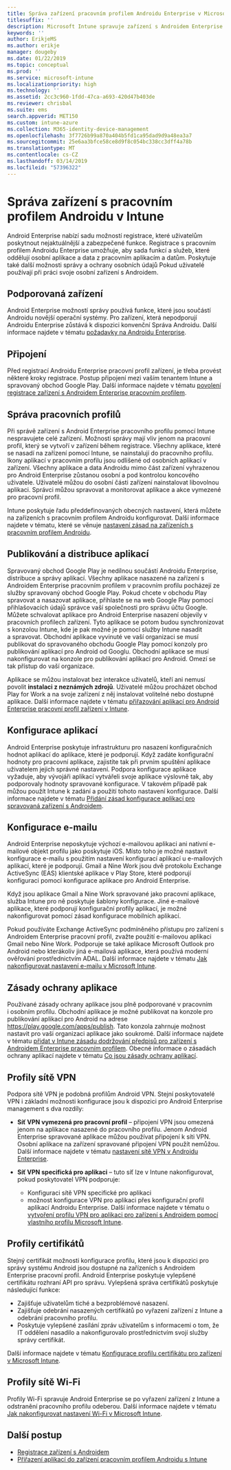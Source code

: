 ```yaml
---
title: Správa zařízení pracovním profilem Androidu Enterprise v Microsoft Intune
titlesuffix: ''
description: Microsoft Intune spravuje zařízení s Androidem Enterprise pracovním profilem poskytnout další možnosti správy a ochrany osobních údajů, když uživatelé používají při práci svoje osobní zařízení s Androidem.
keywords: ''
author: ErikjeMS
ms.author: erikje
manager: dougeby
ms.date: 01/22/2019
ms.topic: conceptual
ms.prod: ''
ms.service: microsoft-intune
ms.localizationpriority: high
ms.technology: ''
ms.assetid: 2cc3c960-1fdd-47ca-a693-420d47b403de
ms.reviewer: chrisbal
ms.suite: ems
search.appverid: MET150
ms.custom: intune-azure
ms.collection: M365-identity-device-management
ms.openlocfilehash: 3f7726b99a870a404b5fd1ca95dad9d9a48ea3a7
ms.sourcegitcommit: 25e6aa3bfce58ce8d9f8c054bc338cc3dff4a78b
ms.translationtype: MT
ms.contentlocale: cs-CZ
ms.lasthandoff: 03/14/2019
ms.locfileid: "57396322"
---
```

# <a name="manage-android-work-profile-devices-with-intune"></a>Správa zařízení s pracovním profilem Androidu v Intune

Android Enterprise nabízí sadu možností registrace, které uživatelům poskytnout nejaktuálnější a zabezpečené funkce. Registrace s pracovním profilem Androidu Enterprise umožňuje, aby sada funkcí a služeb, které oddělují osobní aplikace a data z pracovním aplikacím a datům. Poskytuje také další možnosti správy a ochrany osobních údajů Pokud uživatelé používají při práci svoje osobní zařízení s Androidem. 

## <a name="supported-devices"></a>Podporovaná zařízení

Android Enterprise možností správy používá funkce, které jsou součástí Androidu novější operační systémy. Pro zařízení, která nepodporují Androidu Enterprise zůstává k dispozici konvenční Správa Androidu. Další informace najdete v tématu [požadavky na Androidu Enterprise](https://support.google.com/work/android/answer/6174145?hl=en&ref_topic=6151012).

## <a name="onboarding"></a>Připojení

Před registrací Androidu Enterprise pracovní profil zařízení, je třeba provést některé kroky registrace. Postup připojení mezi vaším tenantem Intune a spravovaný obchod Google Play. Další informace najdete v tématu [povolení registrace zařízení s Androidem Enterprise pracovním profilem](android-work-profile-enroll.md).

## <a name="work-profile-management"></a>Správa pracovních profilů

Při správě zařízení s Android Enterprise pracovního profilu pomocí Intune nespravujete celé zařízení. Možnosti správy mají vliv jenom na pracovní profil, který se vytvoří v zařízení během registrace. Všechny aplikace, které se nasadí na zařízení pomocí Intune, se nainstalují do pracovního profilu. Ikony aplikací v pracovním profilu jsou odlišené od osobních aplikací v zařízení. Všechny aplikace a data Androidu mimo část zařízení vyhrazenou pro Android Enterprise zůstanou osobní a pod kontrolou koncového uživatele. Uživatelé můžou do osobní části zařízení nainstalovat libovolnou aplikaci. Správci můžou spravovat a monitorovat aplikace a akce vymezené pro pracovní profil.

Intune poskytuje řadu předdefinovaných obecných nastavení, která můžete na zařízeních s pracovním profilem Androidu konfigurovat. Další informace najdete v tématu, které se věnuje [nastavení zásad na zařízeních s pracovním profilem Androidu](compliance-policy-create-android-for-work.md).

## <a name="app-publishing-and-distribution"></a>Publikování a distribuce aplikací

Spravovaný obchod Google Play je nedílnou součástí Androidu Enterprise, distribuce a správy aplikací. Všechny aplikace nasazené na zařízení s Androidem Enterprise pracovním profilem v pracovním profilu pocházejí ze služby spravovaný obchod Google Play. Pokud chcete v obchodu Play spravovat a nasazovat aplikace, přihlaste se na web Google Play pomocí přihlašovacích údajů správce vaší společnosti pro správu účtu Google. Můžete schvalovat aplikace pro Android Enterprise nasazení objevily v pracovních profilech zařízení. Tyto aplikace se potom budou synchronizovat s konzolou Intune, kde je pak možné je pomocí služby Intune nasadit a spravovat. Obchodní aplikace vyvinuté ve vaší organizaci se musí publikovat do spravovaného obchodu Google Play pomocí konzoly pro publikování aplikací pro Android od Googlu. Obchodní aplikace se musí nakonfigurovat na konzole pro publikování aplikací pro Android. Omezí se tak přístup do vaší organizace.

Aplikace se můžou instalovat bez interakce uživatelů, kteří ani nemusí povolit **instalaci z neznámých zdrojů**. Uživatelé můžou procházet obchod Play for Work a na svoje zařízení z něj instalovat volitelné nebo dostupné aplikace. Další informace najdete v tématu [přiřazování aplikací pro Android Enterprise pracovní profil zařízení v Intune](apps-add-android-for-work.md).

## <a name="app-configuration"></a>Konfigurace aplikací

Android Enterprise poskytuje infrastrukturu pro nasazení konfiguračních hodnot aplikací do aplikace, které je podporují. Když zadáte konfigurační hodnoty pro pracovní aplikace, zajistíte tak při prvním spuštění aplikace uživatelem jejich správné nastavení. Podpora konfigurace aplikace vyžaduje, aby vývojáři aplikací vytvářeli svoje aplikace výslovně tak, aby podporovaly hodnoty spravované konfigurace. V takovém případě pak můžou použít Intune k zadání a použití tohoto nastavení konfigurace. Další informace najdete v tématu [Přidání zásad konfigurace aplikací pro spravovaná zařízení s Androidem](app-configuration-policies-use-android.md).

## <a name="email-configuration"></a>Konfigurace e-mailu

Android Enterprise neposkytuje výchozí e-mailovou aplikaci ani nativní e-mailové objekt profilu jako poskytuje iOS. Místo toho je možné nastavit konfigurace e-mailu s použitím nastavení konfigurací aplikací u e-mailových aplikací, které je podporují. Gmail a Nine Work jsou dvě protokolu Exchange ActiveSync (EAS) klientské aplikace v Play Store, které podporují konfiguraci pomocí konfigurace aplikace pro Android Enterprise.

Když jsou aplikace Gmail a Nine Work spravované jako pracovní aplikace, služba Intune pro ně poskytuje šablony konfigurace. Jiné e-mailové aplikace, které podporují konfigurační profily aplikací, je možné nakonfigurovat pomocí zásad konfigurace mobilních aplikací.

Pokud používáte Exchange ActiveSync podmíněného přístupu pro zařízení s Androidem Enterprise pracovní profil, zvažte použití e-mailovou aplikaci Gmail nebo Nine Work. Podporuje se také aplikace Microsoft Outlook pro Android nebo kterákoliv jiná e-mailová aplikace, která používá moderní ověřování prostřednictvím ADAL. Další informace najdete v tématu [Jak nakonfigurovat nastavení e-mailu v Microsoft Intune](email-settings-configure.md).

## <a name="app-protection-policies"></a>Zásady ochrany aplikace

Používané zásady ochrany aplikace jsou plně podporované v pracovním i osobním profilu. Obchodní aplikace je možné publikovat na konzole pro publikování aplikací pro Android na adrese https://play.google.com/apps/publish. Tato konzola zahrnuje možnost nastavit pro vaši organizaci aplikace jako soukromé. Další informace najdete v tématu [přidat v Intune zásadu dodržování předpisů pro zařízení s Androidem Enterprise pracovním profilem](compliance-policy-create-android-for-work.md). Obecné informace o zásadách ochrany aplikací najdete v tématu [Co jsou zásady ochrany aplikací](app-protection-policy.md).

## <a name="vpn-profiles"></a>Profily sítě VPN

Podpora sítě VPN je podobná profilům Android VPN. Stejní poskytovatelé VPN i základní možnosti konfigurace jsou k dispozici pro Android Enterprise management s dva rozdíly:

-  **Síť VPN vymezená pro pracovní profil** – připojení VPN jsou omezená jenom na aplikace nasazené do pracovního profilu. Jenom Android Enterprise spravované aplikace můžou používat připojení k síti VPN. Osobní aplikace na zařízení spravované připojení VPN použít nemůžou. Další informace najdete v tématu [nastavení sítě VPN v Androidu Enterprise](vpn-settings-android.md#android-enterprise-vpn-settings).

-  **Síť VPN specifická pro aplikaci** – tuto síť lze v Intune nakonfigurovat, pokud poskytovatel VPN podporuje:
    - Konfiguraci sítě VPN specifické pro aplikaci
    - možnost konfigurace VPN pro aplikaci přes konfigurační profil aplikací Androidu Enterprise.
    Další informace najdete v tématu o [vytvoření profilu VPN pro aplikaci pro zařízení s Androidem pomocí vlastního profilu Microsoft Intune](android-pulse-secure-per-app-vpn.md).

## <a name="certificate-profiles"></a>Profily certifikátů

Stejný certifikát možnosti konfigurace profilu, které jsou k dispozici pro správy systému Android jsou dostupné na zařízeních s Androidem Enterprise pracovní profil. Android Enterprise poskytuje vylepšené certifikátu rozhraní API pro správu. Vylepšená správa certifikátů poskytuje následující funkce:

-  Zajišťuje uživatelům tiché a bezproblémové nasazení.
-  Zajišťuje odebrání nasazených certifikátů po vyřazení zařízení z Intune a odebrání pracovního profilu.
-  Poskytuje vylepšené zasílání zpráv uživatelům s informacemi o tom, že IT oddělení nasadilo a nakonfigurovalo prostřednictvím svojí služby správy certifikát.

Další informace najdete v tématu [Konfigurace profilu certifikátu pro zařízení v Microsoft Intune](certificates-configure.md).

## <a name="wi-fi-profiles"></a>Profily sítě Wi-Fi

Profily Wi-Fi spravuje Android Enterprise se po vyřazení zařízení z Intune a odstranění pracovního profilu odeberou. Další informace najdete v tématu [Jak nakonfigurovat nastavení Wi-Fi v Microsoft Intune](wi-fi-settings-configure.md).

## <a name="next-steps"></a>Další postup
- [Registrace zařízení s Androidem](android-enroll.md)
- [Přiřazení aplikací do zařízení pracovním profilem Androidu s Intune](apps-add-android-for-work.md)
